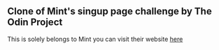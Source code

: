 ## Clone of Mint's singup page challenge by The Odin Project 

This is solely belongs to Mint you can visit their website [here](https://accounts.intuit.com/signup.html?offering_id=Intuit.ifs.mint&namespace_id=50000026&redirect_url=https%3A%2F%2Fmint.intuit.com%2Foverview.event%3Futm_medium%3Ddirect%26cta%3Dhero_sign_up_free_ProspectWeb%26ivid%3D038f66b8-9d80-4470-8862-2c970795b1c2%26adobe_mc%3DMCMID%253D35417391428920206730025229262351206622%257CMCAID%253D2F3015EA0515BA82-400009DD42BA8981%257CMCORGID%253D969430F0543F253D0A4C98C6%252540AdobeOrg%257CTS%253D1583580627%26ivid%3D038f66b8-9d80-4470-8862-2c970795b1c2)

